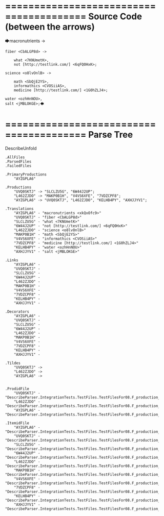 ========================================
Source Code (between the arrows)
========================================

🡆macronutrients <xkQxOfc9> ->

    fiber <CbALGP8d> ->

        what <7KNUmetK>,
        not [http://testlink.com/] <6qFQ0HxK>;
	
	science <o8lvOnlB> ->
		
		math <SbQjE2YS>,
		informathics <CVOSiiAS>,
		medicine [http://testlink.com/] <1G0hZLJ4>;
    
    water <ozhHnNOU>,
    salt <jMBLOKGE>;🡄

========================================
Parse Tree
========================================
DescribeUnfold

    .AllFiles
    .ParsedFiles
    .FailedFiles

    .PrimaryProductions
        "AYZGPLA6" 

    .Productions
        "UVQ0SKTJ" -> "SLCLZU5G", "6W44J2UP";
        "L462ZJDO" -> "MAKP0B1H", "V4VS6XFE", "7VDZCPF8";
        "AYZGPLA6" -> "UVQ0SKTJ", "L462ZJDO", "KELHB4PY", "AXHJJYV1";

    .Translations
        "AYZGPLA6" - "macronutrients <xkQxOfc9>"
        "UVQ0SKTJ" - "fiber <CbALGP8d>"
        "SLCLZU5G" - "what <7KNUmetK>"
        "6W44J2UP" - "not [http://testlink.com/] <6qFQ0HxK>"
        "L462ZJDO" - "science <o8lvOnlB>"
        "MAKP0B1H" - "math <SbQjE2YS>"
        "V4VS6XFE" - "informathics <CVOSiiAS>"
        "7VDZCPF8" - "medicine [http://testlink.com/] <1G0hZLJ4>"
        "KELHB4PY" - "water <ozhHnNOU>"
        "AXHJJYV1" - "salt <jMBLOKGE>"

    .Links
        "AYZGPLA6" - 
        "UVQ0SKTJ" - 
        "SLCLZU5G" - 
        "6W44J2UP" - 
        "L462ZJDO" - 
        "MAKP0B1H" - 
        "V4VS6XFE" - 
        "7VDZCPF8" - 
        "KELHB4PY" - 
        "AXHJJYV1" - 

    .Decorators
        "AYZGPLA6" - 
        "UVQ0SKTJ" - 
        "SLCLZU5G" - 
        "6W44J2UP" - 
        "L462ZJDO" - 
        "MAKP0B1H" - 
        "V4VS6XFE" - 
        "7VDZCPF8" - 
        "KELHB4PY" - 
        "AXHJJYV1" - 

    .Tildes
        "UVQ0SKTJ" -> 
        "L462ZJDO" -> 
        "AYZGPLA6" -> 


    .ProdidFile
        "UVQ0SKTJ" - "DescribeParser.IntegrationTests.TestFiles.TestFilesFor08.F_production_in_production4.ds"
        "L462ZJDO" - "DescribeParser.IntegrationTests.TestFiles.TestFilesFor08.F_production_in_production4.ds"
        "AYZGPLA6" - "DescribeParser.IntegrationTests.TestFiles.TestFilesFor08.F_production_in_production4.ds"

    .ItemidFile
        "AYZGPLA6" - "DescribeParser.IntegrationTests.TestFiles.TestFilesFor08.F_production_in_production4.ds"
        "UVQ0SKTJ" - "DescribeParser.IntegrationTests.TestFiles.TestFilesFor08.F_production_in_production4.ds"
        "SLCLZU5G" - "DescribeParser.IntegrationTests.TestFiles.TestFilesFor08.F_production_in_production4.ds"
        "6W44J2UP" - "DescribeParser.IntegrationTests.TestFiles.TestFilesFor08.F_production_in_production4.ds"
        "L462ZJDO" - "DescribeParser.IntegrationTests.TestFiles.TestFilesFor08.F_production_in_production4.ds"
        "MAKP0B1H" - "DescribeParser.IntegrationTests.TestFiles.TestFilesFor08.F_production_in_production4.ds"
        "V4VS6XFE" - "DescribeParser.IntegrationTests.TestFiles.TestFilesFor08.F_production_in_production4.ds"
        "7VDZCPF8" - "DescribeParser.IntegrationTests.TestFiles.TestFilesFor08.F_production_in_production4.ds"
        "KELHB4PY" - "DescribeParser.IntegrationTests.TestFiles.TestFilesFor08.F_production_in_production4.ds"
        "AXHJJYV1" - "DescribeParser.IntegrationTests.TestFiles.TestFilesFor08.F_production_in_production4.ds"

